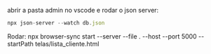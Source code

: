abrir a pasta admin no vscode e 
rodar o json server: 
```js
npx json-server --watch db.json
```

Rodar: npx browser-sync start --server --file . --host --port 5000 --startPath telas/lista_cliente.html
